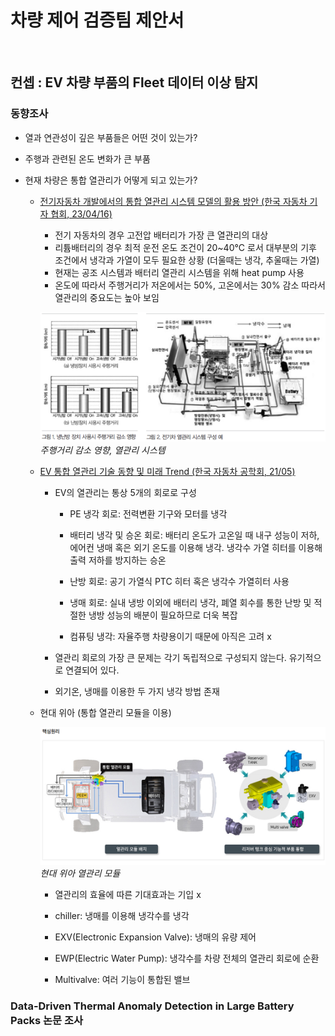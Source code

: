 # 차량 제어 검증팀 제안서

<br>

## 컨셉 : EV 차량 부품의 Fleet 데이터 이상 탐지


### 동향조사
- 열과 연관성이 깊은 부품들은 어떤 것이 있는가?

- 주행과 관련된 온도 변화가 큰 부품

- 현재 차량은 통합 열관리가 어떻게 되고 있는가?
  - [전기자동차 개발에서의 통합 열관리 시스템 모델의 활용 방안 (한국 자동차 기자 협회, 23/04/16)](https://www.kaja.org/1458275600/?bmode=view&idx=14896505)
    - 전기 자동차의 경우 고전압 배터리가 가장 큰 열관리의 대상
    - 리튬배터리의 경우 최적 운전 온도 조건이 20~40&deg;C 로서 대부분의 기후 조건에서 냉각과 가열이 모두 필요한 상황 (더울때는 냉각, 추울때는 가열)
    - 현재는 공조 시스템과 배터리 열관리 시스템을 위해 heat pump 사용
    - 온도에 따라서 주행거리가 저온에서는 50%, 고온에서는 30% 감소 따라서 열관리의 중요도는 높아 보임

    ![전기차 열관리 시스템](전기차%20열관리%20시스템.png)
    *주행거리 감소 영향, 열관리 시스템*
    <br>

  - [EV 통합 열관리 기술 동향 및 미래 Trend (한국 자동차 공학회, 21/05) ](https://share.google/NcXmvJnq1ZjCs8yfO)
    - EV의 열관리는 통상 5개의 회로로 구성
      - PE 냉각 회로: 전력변환 기구와 모터를 냉각

      - 배터리 냉각 및 승온 회로: 배터리 온도가 고온일 때 내구 성능이 저하, 에어컨 냉매 혹은 외기 온도를 이용해 냉각.
      냉각수 가열 히터를 이용해 출력 저하를 방지하는 승온

      - 난방 회로: 공기 가열식 PTC 히터 혹은 냉각수 가열히터 사용

      - 냉매 회로: 실내 냉방 이외에 배터리 냉각, 폐열 회수를 통한 난방 및 적절한 냉방 성능의 배분이 필요하므로 더욱 복잡

      - 컴퓨팅 냉각: 자율주행 차량용이기 때문에 아직은 고려 x

    - 열관리 회로의 가장 큰 문제는 각기 독립적으로 구성되지 않는다. 유기적으로 연결되어 있다.

    - 외기온, 냉매를 이용한 두 가지 냉각 방법 존재

  - 현대 위아 (통합 열관리 모듈을 이용)

    ![열관리 모듈](현대%20위아%20열관리%20모듈.png)
      *현대 위아 열관리 모듈*
        
    - 열관리의 효율에 따른 기대효과는 기입 x

    - chiller: 냉매를 이용해 냉각수를 냉각

    - EXV(Electronic Expansion Valve): 냉매의 유량 제어

    - EWP(Electric Water Pump): 냉각수를 차량 전체의 열관리 회로에 순환

    - Multivalve: 여러 기능이 통합된 밸브
  

### Data-Driven Thermal Anomaly Detection in Large Battery Packs 논문 조사
